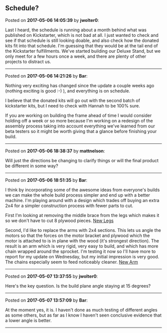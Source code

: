 ## Schedule?
Posted on **2017-05-06 14:05:39** by **jwolter0**:

Last I heard, the schedule is running about a month behind what was published on Kickstarter, which is not bad at all.  I just wanted to check and see if that schedule is still looking doable, and also check how the donated kits fit into that schedule.  I'm guessing that they would be at the tail end of the Kickstarter fulfillments.  We've started building our Deluxe Stand, but we only meet for a few hours once a week, and there are plenty of other projects to distract us.

---

Posted on **2017-05-06 14:21:26** by **Bar**:

Nothing very exciting has changed since the update a couple weeks ago (nothing exciting is good :-) ), and everything is on schedule.



I believe that the donated kits will go out with the second batch of kickstarter kits, but I need to check with Hannah to be 100% sure.



If you are working on building the frame ahead of time I would consider holding off a week or so more because I'm working on a redesign of the assembly process taking into account everything we've learned from our beta testers so it might be worth giving that a glance before finishing your build.

---

Posted on **2017-05-06 18:38:37** by **mattnelson**:

Will just the directions be changing to clarify things or will the final product be different in some way?

---

Posted on **2017-05-06 18:51:35** by **Bar**:

I think by incorporating some of the awesome ideas from everyone's builds we can make the whole build process simpler and end up with a better machine. I'm playing around with a design which trades off buying an extra 2x4 for a simpler construction process with fewer parts to cut.



First I'm looking at removing the middle brace from the legs which makes it so we don't have to cut 8 plywood pieces.  [New Legs](/images/Lb/ku/Lbku_newlegs.jpg.jpg) 



Second, I'd like to replace the arms with 2x4 sections. This lets us angle the motors so that the forces on the motor bracket and plywood which the motor is attached to is in plane with the wood (it's strongest direction). The result is an arm which is very rigid, very easy to build, and which has more chain wrapped around the sprocket. I'm testing it now so I'll have more to report for my update on Wednesday, but my initial impression is very good. The chains especially seem to feed noticeably cleaner.  [New Arm](/images/Wm/kq/Wmkq_newarm.jpg.jpg)

---

Posted on **2017-05-07 13:37:55** by **jwolter0**:

Here's the key question.  Is the build plane angle staying at 15 degrees?

---

Posted on **2017-05-07 13:57:09** by **Bar**:

At the moment yes, it is. I haven't done as much testing of different angles as some others, but as far as I know I haven't seen conclusive evidence that a lower angle is better.

---

